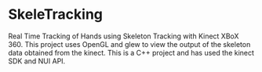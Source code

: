 # SkeleTracking
Real Time Tracking of Hands using Skeleton Tracking with Kinect XBoX 360. This project uses OpenGL and glew to view the output of the skeleton data obtained from the kinect. This is a C++ project and has used the kinect SDK and NUI API.
